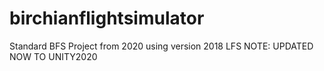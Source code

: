 # birchianflightsimulator
Standard BFS Project from 2020 using version 2018 LFS
NOTE: UPDATED NOW TO UNITY2020
